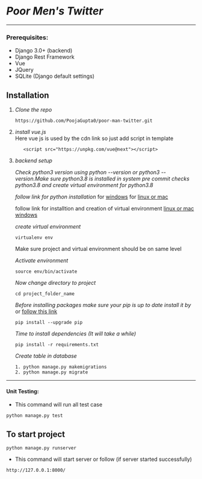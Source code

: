 # _Poor Men's Twitter_
___

### Prerequisites:
* Django 3.0+ (backend)
* Django Rest Framework
* Vue
* JQuery
* SQLite (Django default settings)

## Installation
1. _Clone the repo_ 
    ```
    https://github.com/PoojaGupta0/poor-man-twitter.git
    ```
2. _install vue.js_ \
   Here vue js is used by the cdn link so just add script in template
    ```
       <script src="https://unpkg.com/vue@next"></script>
    ```
3. _backend setup_

   _Check python3 version using python --version or python3 --version.Make sure python3.8 is installed in system pre commit checks python3.8 and create virtual environment for python3.8_
   
   _follow link for python installation_
   for [windows](https://www.python.org/downloads/)
   for [linux or mac](https://linuxize.com/post/how-to-install-python-3-9-on-ubuntu-20-04/)
   
   follow link for installtion and creation of virtual environment
   [linux or mac](https://gist.github.com/Geoyi/d9fab4f609e9f75941946be45000632b)
   [windows](https://packaging.python.org/guides/installing-using-pip-and-virtual-environments/)
   
   _create virtual environment_
   
   ```
   virtualenv env
   ```
   
   Make sure project and virtual environment should be on same level
   
   _Activate environment_
   
   ```
   source env/bin/activate
   ```
   
   _Now change directory to project_
   
   ```
   cd project_folder_name
   ```
   _Before installing packages make sure your pip is up to date install it by_ or [follow this link](https://pip.pypa.io/en/stable/installing/)
   ```
   pip install --upgrade pip
   ```
   _Time to install dependencies (It will take a while)_
   ```
   pip install -r requirements.txt
   ```

   _Create table in database_
   ```
   1. python manage.py makemigrations
   2. python manage.py migrate
   ```
---

#### Unit Testing:
- This command will run all test case

```
python manage.py test
```



## To start project

```
python manage.py runserver
```

- This command will start server or follow (if server started successfully)

```
http://127.0.0.1:8000/
```
